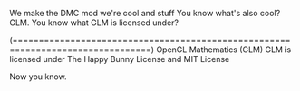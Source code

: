 We make the DMC mod we're cool and stuff You know what's also cool? GLM. You know what GLM is licensed under? 

(================================================================================) OpenGL Mathematics (GLM)
GLM is licensed under The Happy Bunny License and MIT License

Now you know.
